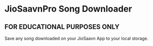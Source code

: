 # JioSaavnPro Song Downloader
## FOR EDUCATIONAL PURPOSES ONLY
Save any song downloaded on your JioSaavn App to your local storage.
